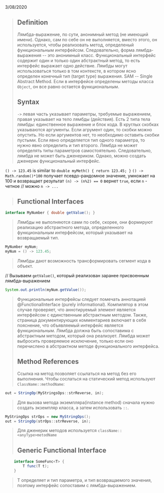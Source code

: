 3/08/2020
>## Definition
>Лямбда-выражение, по сути, анонимный метод (не имеющий имени). Однако, сам по себе он не выполняется, вместо этого, он используется, чтобы реализовать метод, определеный функциональным интерфейсом. Следовательно, форма лямбда-выражения -- это анонимный класс. 
>Функциональный интерфейс содержит один и только один абстрактный метод, то есть интерфейс выражает одно действие. Лямбды могут использоваться только в том контексте, в котором ясно определен конечный тип (target type) выражения. SAM -- Single Abstract Method.
>Если в интерфейсе определены методы класса `Object`, он все равно остается функциональным. 
>## Syntax
>`->` левая часть указывает параметры, требуемые выражением, правая указывает на тело лямбды (действия). 
>Есть 2 типа тела лямбды: единственное выражение и блок кода. 
>В круглых скобках указываются аргументы. Если агрумент один, то скобки можно опустить. Но если аргументов нет, то необходимо оставить скобки пустыми. 
>Если явно определяется тип одного параметра, то нужно явно определить и тип второго.
>Лямбда не может определять типы параметров самостоятельно. Следовательно, лямбда не может быть дженериком. Однако, можно создать дженерик функциональный интерфейс.

`() -> 123.45` is similar to `double myMeth() { return 123.45; }`
`() -> Math.random()*100` получает псевдо-рандомное значение, умножает на 100 и возвращает результат
`(n) -> (n%2) == 0` вернет `true`, если `n` - четное	// можно `n -> ...`
>## Functional Interfaces
```java
interface MyNumber { double getValue(); }
```
>Лямбды не выполняются сами по себе, скорее, они формируют реализацию абстрактного метода, определенного функциональным интерфейсом, который указывает на возвращаемый тип. 
```java
MyNumber myNum;
myNum = () -> 123.45;
```
>Лямбды дают возможность трансформировать сегмент кода в объект.

// Вызываем `getValue()`, который реализован заранее присвоенным лямбда-выражением
```java 
System.out.println(myNum.getValue());
```
> Функциональные интерфейсы следует помечать аннотацией @FunctionalInterface (purely informational). Компилятор в этом случае проверяет, что аннотируемый элемент является интерфейсом с единственным абстрактным методом. Также, страница документирующих комментариев включает в себя пояснение, что объявляемый интерфейс является функциональным.
> Лямбда должна быть сопоставима с абстрактным методом, который она реализует.
> Лямбда может выбросить проверяемое исключение, только если оно перечислено в абстрактном методе функционального интерфейса.
>## Method References
>Ссылка на метод позволяет ссылаться на метод без его выполнения. 
>Чтобы сослаться на статический метод используют `ClassName::methodName`:
```java
out = StringOp(MyStringsOps::strReverse, in);
```
> Для вызова метода экземпляра(instance method) сначала нужно создать экземпляр класса, а затем использовать `::`.
```java
MyStringOps strOps = new MyStringOps();
out = StringOp(strOps::strReverse, in);
```
>Для дженерик методов используется `className::<anyType>metodName`
>## Generic Functional Interface
```java
    interface SomeFunc<T> {
    	T func(T t);
    }
```
>T определяет и тип параметра, и тип возвращаемого значения, поэтому интерфейс сопоставим с лямбда-выражением.


<!--stackedit_data:
eyJoaXN0b3J5IjpbMTA0NDI1NDc2MywtMTYxMTU0Mjk2OSwtOD
U3NDk5MzEyLC0yMDMzMzYwMzMsLTM4NjAwNjAwNF19
-->